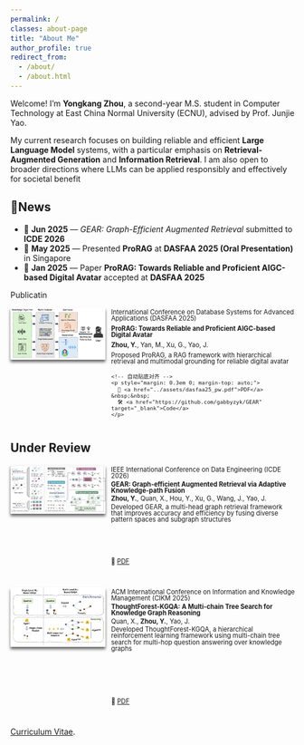 ```yaml
---
permalink: /
classes: about-page
title: "About Me"
author_profile: true
redirect_from: 
  - /about/
  - /about.html
---
```


Welcome! I’m **Yongkang Zhou**, a second-year M.S. student in Computer Technology at East China Normal University (ECNU), advised by Prof. Junjie Yao. 

My current research focuses on building reliable and efficient **Large Language Model** systems, with a particular emphasis on **Retrieval-Augmented Generation**
and **Information Retrieval**. I am also open to broader directions where LLMs can be applied responsibly and effectively for societal benefit


📰News
------
- 📄 **Jun 2025** — *GEAR: Graph-Efficient Augmented Retrieval* submitted to **ICDE 2026**
- 🎤 **May 2025** — Presented **ProRAG** at **DASFAA 2025 (Oral Presentation)** in Singapore
- 🎉 **Jan 2025** — Paper **ProRAG: Towards Reliable and Proficient AIGC-based Digital Avatar** accepted at **DASFAA 2025**


Publicatin
<div style="display: flex; align-items: flex-start; gap: 10px; margin-bottom: 2em;">
  <div style="width: 310px; height: auto; border-radius: 1px; box-shadow: 0 4px 5px rgba(0,0,0,0.6); overflow: hidden;">
    <img src="../assets/dasfaa.png" alt="DASFAA" style="width: 100%; height: 100%; object-fit: contain;" />
  </div>
  
  <!-- 右侧文本块，使用纵向 flex 容器 -->
  <div style="font-size: 0.7rem; line-height: 1; display: flex; flex-direction: column;">
    <p style="margin: 0.3em 0;">International Conference on Database Systems for Advanced Applications (DASFAA 2025)</p>
    <p style="margin: 0.3em 0;"><strong>ProRAG: Towards Reliable and Proficient AIGC-based Digital Avatar</strong></p>
    <p style="margin: 0.3em 0;"><strong>Zhou, Y.</strong>, Yan, M., Xu, G., Yao, J.</p>
    <p style="margin: 0.3em 0;">Proposed ProRAG, a RAG framework with hierarchical retrieval and multimodal grounding for reliable digital avatar</p>
    
    <!-- 自动贴底对齐 -->
    <p style="margin: 0.3em 0; margin-top: auto;">
      📑 <a href="../assets/dasfaa25_pw.pdf">PDF</a> &nbsp;&nbsp;
      🛠️ <a href="https://github.com/gabbyzyk/GEAR" target="_blank">Code</a>
    </p>
  </div>
</div>

Under Review
------
<div style="display: flex; align-items: flex-start; gap: 10px; margin-bottom: 2em;">
  <div style="width: 421px; height: auto; border-radius: 1px; box-shadow: 0 4px 5px rgba(0,0,0,0.6); overflow: hidden;">
    <img src="../assets/icde.png" alt="ICDE" style="width: 100%; height: 100%; object-fit: contain;" />
  </div>
  <div style="font-size: 0.7rem; line-height: 1;">
    <p style="margin: 0.3em 0;">IEEE International Conference on Data Engineering (ICDE 2026) </p>
    <p style="margin: 0.3em 0;"><strong>GEAR: Graph-efficient Augmented Retrieval via Adaptive Knowledge-path Fusion</strong></p>
    <p style="margin: 0.3em 0;"><strong>Zhou, Y.</strong>, Quan, X., Hou, Y., Xu, G., Wang, J., Yao, J.</p>
    <p style="margin: 0.3em 0;">Developed GEAR, a multi-head graph retrieval framework that improves accuracy and efficiency by fusing diverse pattern
spaces and subgraph structures</p>
    <p style="margin-top: 5.6em ;">
      📑 <a href="../assets/ICDE2026_pw.pdf">PDF</a> &nbsp;&nbsp;
    </p>
  </div>
</div>

<div style="display: flex; align-items: flex-start; gap: 10px; margin-bottom: 2em;">
  <div style="width: 463px; height: auto; border-radius: 1px; box-shadow: 0 4px 5px rgba(0,0,0,0.6); overflow: hidden;">
    <img src="../assets/cikm.png" alt="CIKM" style="width: 100%; height: 100%; object-fit: contain;" />
  </div>
  <div style="font-size: 0.7rem; line-height: 1;">
    <p style="margin: 0.3em 0;">ACM International Conference on Information and Knowledge Management (CIKM 2025)  </p>
    <p style="margin: 0.3em 0;"><strong>ThoughtForest-KGQA: A Multi-chain Tree Search for Knowledge Graph Reasoning</strong></p>
    <p style="margin: 0.3em 0;">Quan, X., <strong>Zhou, Y.</strong>, Yao, J.</p>
    <p style="margin: 0.3em 0;">Developed ThoughtForest-KGQA, a hierarchical reinforcement learning framework using multi-chain tree search for
multi-hop question answering over knowledge graphs</p>
    <p style="margin-top: 7.3em ;">
      📑 <a href="../assets/CIKM2025_pw.pdf">PDF</a> &nbsp;&nbsp;
    </p>
  </div>
</div>



[Curriculum Vitae](../assets/Curriculum_Vitae.pdf).
